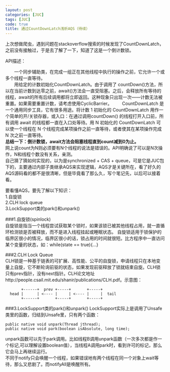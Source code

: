 ```yaml
---
layout: post
categories: [JUC]
tags: [JUC]
code: true
title: 通过CountDownLatch浅析AQS（待续）
---
```


上次想做爬虫，遇到问题在stackoverflow搜索的时候发现了CountDownLatch，之前没有接触过，于是去了解了一下，知道了这是一个倒计数锁。  
      
API描述：

&emsp;&emsp;一个同步辅助类，在完成一组正在其他线程中执行的操作之前，它允许一个或多个线程一直等待。    
&emsp;&emsp;用给定的计数初始化CountDownLatch。由于调用了 countDown()方法，所以在当前计数到达零之前，await()方法会一直受阻塞。之后，会释放所有等待的线程，await的所有后续调用都将立即返回。这种现象只出现一次——计数无法被重置。如果需要重置计数，请考虑使用CyclicBarrier。
&emsp;&emsp;CountDownLatch 是一个通用同步工具，它有很多用途。将计数 1 初始化的 CountDownLatch 用作一个简单的开/关锁存器，或入口：在通过调用countDown() 的线程打开入口前，所有调用 await 的线程都一直在入口处等待。用 N 初始化的 CountDownLatch 可以使一个线程在 N 个线程完成某项操作之前一直等待，或者使其在某项操作完成 N 次之前一直等待。  
<b>总结一下：倒计数锁，await方法会阻塞线程直到count减到0为止。</b>  
网上说count为N则必须要有N个线程的说法是错误的。API明确说了可以是N次操作，N和线程个数没有关系，亲测。  
自己猜了猜如何实现的，以为是synchronized + CAS + queue，可是它是JUC包下的，主要通过内部子类继承AQS来实现逻辑，AQS才是关键所在，看了好久的AQS源码看的都不是很清晰，但是毕竟看了那么久，写个笔记先，以后可以接着看。   
 
要看懂AQS，要先了解以下知识：  
1.自旋锁  
2.CLH lock queue  
3.LockSupport类的park()和unpark()  

###1.自旋锁(spinlock)  
自旋锁是指当一个线程尝试获取某个锁时，如果该锁已被其他线程占用，就一直循环检测锁是否被释放，而不是进入线程挂起或睡眠状态。
自旋锁适用于锁保护的临界区很小的情况，临界区很小的话，锁占用的时间就很短。比方程序中一直访问某个变量的状态，如：while(state == true){...}

###2.CLH Lock Queue  
CLH锁是一种基于链表的可扩展、高性能、公平的自旋锁，申请线程只在本地变量上自旋，它不断轮询前驱的状态，如果发现前驱释放了锁就结束自旋。CLH锁只有prev指针，没有next指针。CLH论文地址http://people.csail.mit.edu/shanir/publications/CLH.pdf。示意图：

           +------+  prev +-----+       +-----+
      head |      | <---- |     | <---- |     |  tail
           +------+       +-----+       +-----+

###3.LockSupport类的park()和unpark()
LockSupport实际上是调用了Unsafe类里的函数，归结到Unsafe里，只有两个函数：  

	public native void unpark(Thread jthread);        
	public native void park(boolean isAbsolute, long time);

unpark函数可以先于park调用。比如线程B调用unpark函数（一次多次都是作一个标记,可以理解设置boolean值），当线程A调用park时，看到许可的标记，那么它会马上再继续运行。  
不同于notify只会唤醒一个线程，如果错误地有两个线程在同一个对象上wait等待，那么又悲剧了。而notifyAll是唤醒所有。 